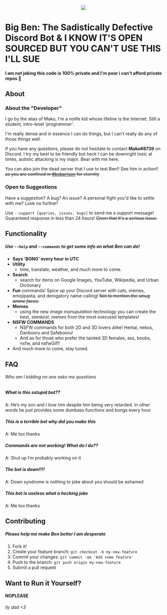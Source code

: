 <p style="text-align:center;">
<img src="http://i.imgur.com/8sK4dJR.png"></p>

# Big Ben: The Sadistically Defective Discord Bot & I KNOW IT'S OPEN SOURCED BUT YOU CAN'T USE THIS I'LL SUE
#### I am not joking this code is 100% private and I'm poor i can't afford private repos 🙏
## About
### About the "Developer"
I go by the alias of Mako, I'm a nolife kid whose lifeline is the Internet. Still a student, intro-level *'programmer'*. 

I'm really dense and in essence I can do things, but I can't really do any of those things well.  

If you have any questions, please do not hesitate to contact **Mako#8739** on Discord. I try my best to be friendly but heck I can be downright toxic at times, autistic attacking is my major. Bear with me here.

You can also join the dead server that I use to test Ben!! See him in action!! ~~as you are confined in [#bobprison](https://discord.gg/hx3fxtG) for eternity~~

### Open to Suggestions
Have a suggestion? A bug? An issue? A personal fight you'd like to settle with me? Look no further! 

Use `--support [queries, issues, bugs]` to send me a support message! Guaranteed response in less than 24 hours! ~~Given that it's a serious issue.~~

## Functionality
##### Use `--help` and `--commands` to get some info on what Ben can do!
- **Says 'BONG' every hour in UTC**
- **Utility**
    - time, translate, weather, and much more to come.
- **Search**
    - search for items on Google Images, YouTube, Wikipedia, and Urban Dictionary
- **Fun** commands! Spice up your Discord server with cats, memes, emojipasta, and derogatory name-calling! ~~Not to mention the *smug anime faces.*~~
- **Memes**
    - using the new *image manupulation* technology you can create the best, *stankest*, memes from the most overused templates!
- **NSFW COMMANDS**
    - NSFW commands for both 2D and 3D lovers alike! Hentai, nekos, Danbooru and Safebooru!
    - And as for those who prefer the tainted 3D females, ass, boobs, nsfw, and nsfwGif!!
- And much more to come, stay tuned. 

## FAQ
###### Who am I kidding no one asks me questions
##### What is this sstupid bot??
A: He’s my son and I love him despite him being very retarded. In other words he just provides some dumbass functions and bongs every hour 

##### This is a terrible bot why did you make this
A: Me too thanks

##### Commands are not working! What do I do??
A: Shut up I’m probably working on it

##### The bot is down!!!!
A: Down syndrome is nothing to joke about you should be ashamed

##### This bot is useless what a hecking joke
A: Me too thanks

## Contributing
##### Please help me make Ben better I am desperate

1. Fork it!
2. Create your feature branch: `git checkout -b my-new-feature`
3. Commit your changes: `git commit -am 'Add some feature'`
4. Push to the branch: `git push origin my-new-feature`
5. Submit a pull request

## Want to Run it Yourself?
#### NOPLEASE

###### ily dad <3

